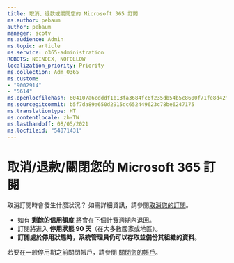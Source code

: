 ```yaml
---
title: 取消、退款或關閉您的 Microsoft 365 訂閱
ms.author: pebaum
author: pebaum
manager: scotv
ms.audience: Admin
ms.topic: article
ms.service: o365-administration
ROBOTS: NOINDEX, NOFOLLOW
localization_priority: Priority
ms.collection: Adm_O365
ms.custom:
- "9002914"
- "5614"
ms.openlocfilehash: 604107a6cdddf1b13fa3684fc6f235db54b5c8600f71fe8d42f26ee179abfe6e
ms.sourcegitcommit: b5f7da89a650d2915dc652449623c78be6247175
ms.translationtype: HT
ms.contentlocale: zh-TW
ms.lasthandoff: 08/05/2021
ms.locfileid: "54071431"
---
```

# <a name="cancelrefundclose-your-microsoft-365-subscription"></a>取消/退款/關閉您的 Microsoft 365 訂閱

取消訂閱時會發生什麼狀況？ 如需詳細資訊，請參閱[取消您的訂閱](https://docs.microsoft.com/microsoft-365/commerce/subscriptions/cancel-your-subscription?view=o365-worldwide)。

- 如有 **剩餘的信用額度** 將會在下個計費週期內退回。
- 訂閱將進入 **停用狀態 90 天**（在大多數國家或地區）。
- **訂閱處於停用狀態時，系統管理員仍可以存取並備份其組織的資料**。

若要在一般停用期之前關閉帳戶，請參閱 [關閉您的帳戶](https://docs.microsoft.com/microsoft-365/commerce/close-your-account?view=o365-worldwide)。
